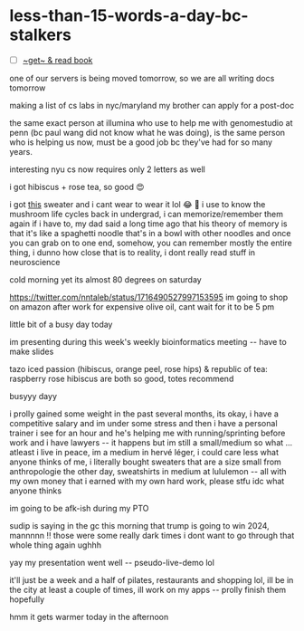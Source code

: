# less-than-15-words-a-day-bc-stalkers

- [ ] [~get~ & read book](https://www.amazon.com/Dear-Founder-Letters-Manages-Business/dp/1250195640/)

one of our servers is being moved tomorrow, so we are all writing docs tomorrow

making a list of cs labs in nyc/maryland my brother can apply for a post-doc

the same exact person at illumina who use to help me with genomestudio at penn (bc paul wang did not know what he was doing), is the same person who is helping us now, must be a good job bc they've had for so many years.

interesting nyu cs now requires only 2 letters as well

i got hibiscus + rose tea, so good 😍

i got [this](https://www.farmrio.com/products/bright-blue-mushroom-sketch-knit-sweater) sweater and i cant wear to wear it lol :joy: :mushroom: i use to know the mushroom life cycles back in undergrad, i can memorize/remember them again if i have to, my dad said a long time ago that his theory of memory is that it's like a spaghetti noodle that's in a bowl with other noodles and once you can grab on to one end, somehow, you can remember mostly the entire thing, i dunno how close that is to reality, i dont really read stuff in neuroscience

cold morning yet its almost 80 degrees on saturday

https://twitter.com/nntaleb/status/1716490527997153595 im going to shop on amazon after work for expensive olive oil, cant wait for it to be 5 pm

little bit of a busy day today

im presenting during this week's weekly bioinformatics meeting -- have to make slides

tazo iced passion (hibiscus, orange peel, rose hips) & republic of tea: raspberry rose hibiscus are both so good, totes recommend

busyyy dayy

i prolly gained some weight in the past several months, its okay, i have a competitive salary and im under some stress and then i have a personal trainer i see for an hour and he's helping me with running/sprinting before work and i have lawyers -- it happens but im still a small/medium so what ... atleast i live in peace, im a medium in hervé léger, i could care less what anyone thinks of me, i literally bought sweaters that are a size small from anthropologie the other day, sweatshirts in medium at lululemon -- all with my own money that i earned with my own hard work, please stfu idc what anyone thinks

im going to be afk-ish during my PTO

sudip is saying in the gc this morning that trump is going to win 2024, mannnnn ‼️ those were some really dark times i dont want to go through that whole thing again ughhh

yay my presentation went well -- pseudo-live-demo lol

it'll just be a week and a half of pilates, restaurants and shopping lol, ill be in the city at least a couple of times, ill work on my apps -- prolly finish them hopefully

hmm it gets warmer today in the afternoon
